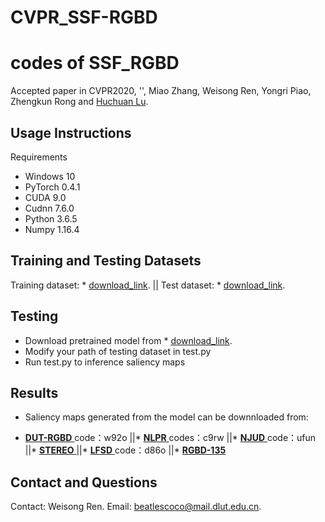 # CVPR_SSF-RGBD
codes of SSF_RGBD
===
Accepted paper in CVPR2020, '', Miao Zhang, Weisong Ren, Yongri Piao, Zhengkun Rong and [Huchuan Lu](http://ice.dlut.edu.cn/lu/publications.html).

## Usage Instructions
Requirements
* Windows 10
* PyTorch 0.4.1
* CUDA 9.0
* Cudnn 7.6.0
* Python 3.6.5
* Numpy 1.16.4

## Training and Testing Datasets
Training dataset:  * [download_link]().  ||  Test dataset:  * [download_link](). 

## Testing
* Download pretrained model from * [download_link]().
* Modify your path of testing dataset in test.py
* Run test.py to inference saliency maps
## Results
* Saliency maps generated from the model can be downnloaded from:

* [  **DUT-RGBD**    ](https://pan.baidu.com/s/1Fk35_f4HKkkDVuTGo3qVrQ) code：w92o ||* [    **NLPR**    ](https://pan.baidu.com/s/1Tuv-2cfhq8BvmWky1yhL7w)
codes：c9rw ||* [    **NJUD**    ](https://pan.baidu.com/s/1eMKC6DSsnevG8jkectjd7A 
) code：ufun ||* [    **STEREO**    ]()||* [    **LFSD**    ](https://pan.baidu.com/s/1mbnu3H_j8pGmzGBr1Ea6TA) code：d86o ||* [    **RGBD-135**    ]()

## Contact and Questions
Contact: Weisong Ren. Email: [beatlescoco@mail.dlut.edu.cn]().
